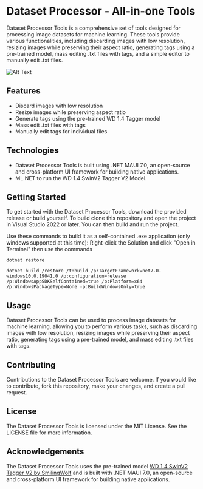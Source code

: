 # Dataset Processor - All-in-one Tools
Dataset Processor Tools is a comprehensive set of tools designed for processing image datasets for machine learning. These tools provide various functionalities, including discarding images with low resolution, resizing images while preserving their aspect ratio, generating tags using a pre-trained model, mass editing .txt files with tags, and a simple editor to manually edit .txt files.

![Alt Text](https://github.com/LeonardoFer/DatasetHelpers/blob/master/showcase_gif.gif?raw=true)

## Features
- Discard images with low resolution
- Resize images while preserving aspect ratio
- Generate tags using the pre-trained WD 1.4 Tagger model
- Mass edit .txt files with tags
- Manually edit tags for individual files

## Technologies
- Dataset Processor Tools is built using .NET MAUI 7.0, an open-source and cross-platform UI framework for building native applications.
- ML.NET to run the WD 1.4 SwinV2 Tagger V2 Model.

## Getting Started
To get started with the Dataset Processor Tools, download the provided release or build yourself.
To build clone this repository and open the project in Visual Studio 2022 or later. You can then build and run the project.

Use these commands to build it as a self-contained .exe application (only windows supported at this time):
Right-click the Solution and click "Open in Terminal" then use the commands

```dotnet restore```

```dotnet build /restore /t:build /p:TargetFramework=net7.0-windows10.0.19041.0 /p:configuration=release /p:WindowsAppSDKSelfContained=true /p:Platform=x64 /p:WindowsPackageType=None -p:BuildWindowsOnly=true```

## Usage
Dataset Processor Tools can be used to process image datasets for machine learning, allowing you to perform various tasks, such as discarding images with low resolution, resizing images while preserving their aspect ratio, generating tags using a pre-trained model, and mass editing .txt files with tags.

## Contributing
Contributions to the Dataset Processor Tools are welcome. If you would like to contribute, fork this repository, make your changes, and create a pull request.

## License
The Dataset Processor Tools is licensed under the MIT License. See the LICENSE file for more information.

## Acknowledgements
The Dataset Processor Tools uses the pre-trained model [WD 1.4 SwinV2 Tagger V2 by SmilingWolf](https://huggingface.co/SmilingWolf/wd-v1-4-swinv2-tagger-v2) and is built with .NET MAUI 7.0, an open-source and cross-platform UI framework for building native applications.
